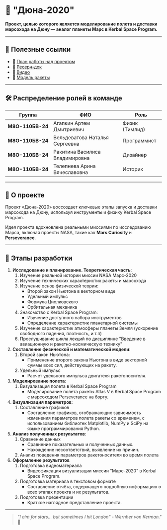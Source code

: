 # 🚀 "Дюна-2020"

**Проект, целью которого является моделирование полета и доставки марсохода на Дюну — аналог планеты Марс в Kerbal Space Program.**

---

## 🔗 Полезные ссылки
- 📝 [План работы над проектом](#-этапы-разработки)
- 📄 [Ресерч-док](https://docs.google.com/document/d/1j7RcRU23FaeF6_ketmZtYdt5gVUQGIoxb-Z8Z1n4q2A/)  
- 🎥 [Видео](https://youtu.be/HGwB9-ZLJz4)  
- 🚀 [Модель ракеты](/craft/Atlas-V%20Perseveranse.craft)  

---

## 🛠️ Распределение ролей в команде

| Группа         | ФИО                         | Роль            |
|-----------------|-----------------------------|-----------------|
| **М8О-110БВ-24** | Агапкин Артем Дмитриевич    | Физик (Тимлид)  |
| **М8О-110БВ-24** | Вельдеватова Наталья Сергеевна | Программист     |
| **М8О-110БВ-24** | Ракитина Василиса Владимировна | Дизайнер        |
| **М8О-110БВ-24** | Телепнева Арина Вячеславовна  | Историк         |

---

## 🌌 О проекте
Проект «Дюна-2020» воссоздает ключевые этапы запуска и доставки марсохода на Дюну, используя инструменты и физику Kerbal Space Program.

Идея проекта вдохновлена реальными миссиями по исследованию Марса, включая проекты NASA, такие как **Mars Curiosity** и **Perseverance**.  

---

## 🚧 Этапы разработки
1. **Исследование и планирование. Теоретическая часть**:  
    1. Изучение реальной истории миссии NASA Марс-2020
    2. Изучение технических характеристик ракеты и марсохода
    3. Изучение основ физической теории: 
        - Второй закон Ньютона в векторном виде
        - Удельный импульс
        - Формула Циолковского
        - Орбитальная механика
    4. Знакомство с Kerbal Space Program:
        - Изучение доступного набора инструментов
        - Определение характеристик планетарной системы
    5. Изучение характеристик атмосферы планеты Земля (ускорение свободного падения, плотность, и т.п)
    6. Прослушивание цикла лекций по дисциплине "Введение в авиационную и ракетно-космическую технику"  
2. **Составление физической и математической модели**:  
    1. Второй закон Ньютона:
        - Применение второго закона Ньютона в виде векторной суммы всех сил, действующих на ракету.
    2. Удельный импульс
        - Расчет удельного импульса двигателя ракетоносителя.
3. **Моделирование полета**:  
   1. Визуализация полета в Kerbal Space Program
        - Моделирование полета ракеты Atlas V в Kerbal Space Program с марсоходом Perseverance на борту.
4. **Визуализация параметров**:
    1. Составление графиков
        - Составление графиков, отображающих зависимость изменения параметров полета ракеты со временем, с использованием библиотек Matplotlib, NumPy и SciPy на языке программирования Python.
5. **Анализ полученных результатов**:
    1. Сравнение данных
        - Сравнение показательных и полученных данных. 
        - Нахождение несоответствий, выявление их причин. 
    2. Анализ поведения параметров ракетоносителя во время полета
6. **Оформление результатов**
    1. Подготовка видеоматериала
        - Видеофиксация визуализации миссии "Марс-2020" в Kerbal Space Program.
    2. Подготовка материала в текстовом формате
        - Составление отчёта, содержащего подробную информацию о всех этапах проекта и их результатов.
    3. Подготовка презентации
        - Краткое наглядное представление проекта.

---

> _"I aim for stars... but sometimes I hit London" - Wernher von Kerman."_ 🌟
